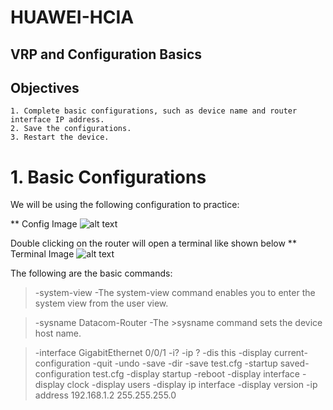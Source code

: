 # HUAWEI-HCIA

## VRP and Configuration Basics
## Objectives
    1. Complete basic configurations, such as device name and router interface IP address.
    2. Save the configurations.
    3. Restart the device.

# 1. Basic Configurations
We will be using the following configuration to practice:

** Config Image
![alt text](http://url/to/img.png)

Double clicking on the router will open a terminal like shown below
** Terminal Image
![alt text](http://url/to/img.png)

The following are the basic commands: 
> -system-view
-The system-view command enables you to enter the system view from the user view.

> -sysname Datacom-Router
-The >sysname command sets the device host name.

> -interface GigabitEthernet 0/0/1
> -i?
> -ip ?
> -dis this
> -display current-configuration
> -quit
> -undo
> -save
> -dir
> -save test.cfg
> -startup saved-configuration test.cfg
> -display startup
> -reboot 
> -display interface
> -display clock
> -display users
> -display ip interface
> -display version
> -ip address 192.168.1.2 255.255.255.0




